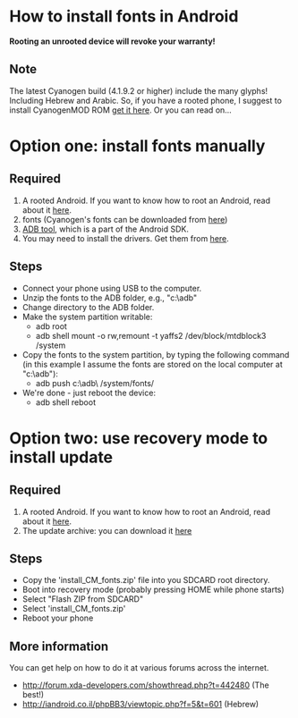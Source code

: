 # How to install fonts in Android #

**Rooting an unrooted device will revoke your warranty!**

## Note ##
The latest Cyanogen build (4.1.9.2 or higher) include the many glyphs! Including Hebrew and Arabic.
So, if you have a rooted phone, I suggest to install CyanogenMOD ROM [get it here](http://forum.xda-developers.com/forumdisplay.php?f=448).
Or you can read on...

# Option one: install fonts manually #
## Required ##
  1. A rooted Android. If you want to know how to root an Android, read about it [here](http://haykuro.theiphoneproject.org/?page_id=35).
  1. fonts (Cyanogen's fonts can be downloaded from [here](http://softkeyboard.googlecode.com/files/cm_fonts.rar))
  1. [ADB tool](http://softkeyboard.googlecode.com/files/usb_driver_1.6-r1.rar), which is a part of the Android SDK.
  1. You may need to install the drivers. Get them from [here](http://softkeyboard.googlecode.com/files/usb_driver_1.6-r1.rar).

## Steps ##
  * Connect your phone using USB to the computer.
  * Unzip the fonts to the ADB folder, e.g., "c:\adb\"
  * Change directory to the ADB folder.
  * Make the system partition writable:
    * adb root
    * adb shell mount -o rw,remount -t yaffs2 /dev/block/mtdblock3 /system
  * Copy the fonts to the system partition, by typing the following command (in this example I assume the fonts are stored on the local computer at "c:\adb\"):
    * adb push c:\adb\ /system/fonts/
  * We're done - just reboot the device:
    * adb shell reboot

# Option two: use recovery mode to install update #
## Required ##
  1. A rooted Android. If you want to know how to root an Android, read about it [here](http://haykuro.theiphoneproject.org/?page_id=35).
  1. The update archive: you can download it [here](http://softkeyboard.googlecode.com/files/CM_fonts_install_ROM_UPDATE.zip)

## Steps ##
  * Copy the 'install\_CM\_fonts.zip' file into you SDCARD root directory.
  * Boot into recovery mode (probably pressing HOME while phone starts)
  * Select "Flash ZIP from SDCARD"
  * Select 'install\_CM\_fonts.zip'
  * Reboot your phone

## More information ##
You can get help on how to do it at various forums across the internet.
  * http://forum.xda-developers.com/showthread.php?t=442480 (The best!)
  * http://iandroid.co.il/phpBB3/viewtopic.php?f=5&t=601 (Hebrew)